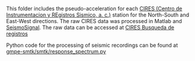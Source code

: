This folder includes the pseudo-acceleration for each [CIRES (Centro de Instrumentacion y REgistros Sismico, a. c.)](http://www.cires.org.mx/) station for the North-South and East-West directions.
The raw CIRES data was processed in Matlab and [SeismoSignal](https://seismosoft.com/product/seismosignal/).
The raw data can be accessed at [CIRES Busqueda de registros](http://www.cires.org.mx/registro_es.php)


Python code for the processing of seismic recordings can be found at [gmpe-smtk/smtk/response_spectrum.py](https://github.com/GEMScienceTools/gmpe-smtk/blob/master/smtk/response_spectrum.py)
